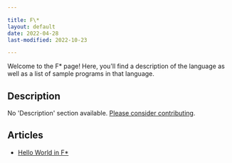 ```yaml
---

title: F\*
layout: default
date: 2022-04-28
last-modified: 2022-10-23

---
```


Welcome to the F\* page! Here, you'll find a description of the language as well as a list of sample programs in that language.

## Description

No 'Description' section available. [Please consider contributing](https://github.com/TheRenegadeCoder/sample-programs-website).

## Articles

- [Hello World in F\*](https://sampleprograms.io/projects/hello-world/f-star)
